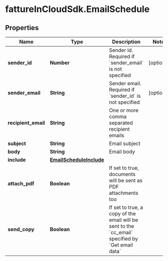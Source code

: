 # fattureInCloudSdk.EmailSchedule

## Properties

Name | Type | Description | Notes
------------ | ------------- | ------------- | -------------
**sender_id** | **Number** | Sender id. Required if &#x60;sender_email&#x60; is not specified | [optional] 
**sender_email** | **String** | Sender email. Required if &#x60;sender_id&#x60; is not specified | [optional] 
**recipient_email** | **String** | One or more comma separated recipient emails | 
**subject** | **String** | Email subject | 
**body** | **String** | Email body | 
**include** | [**EmailScheduleInclude**](EmailScheduleInclude.md) |  | 
**attach_pdf** | **Boolean** | If set to true, documents will be sent as PDF attachments too | 
**send_copy** | **Boolean** | If set to true, a copy of the email will be sent to the &#x60;cc_email&#x60; specified by &#x60;Get email data&#x60; | 


